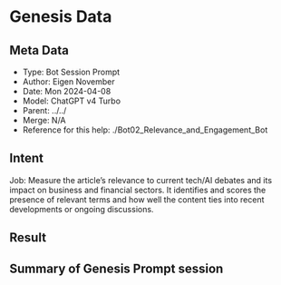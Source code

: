 # Genesis Data

## Meta Data

- Type: Bot Session Prompt 
- Author: Eigen November
- Date: Mon 2024-04-08
- Model: ChatGPT v4 Turbo
- Parent: ../../
- Merge: N/A
- Reference for this help: ./Bot02_Relevance_and_Engagement_Bot

## Intent

Job: Measure the article’s relevance to current tech/AI debates and its impact on business and financial sectors. It identifies and scores the presence of relevant terms and how well the content ties into recent developments or ongoing discussions.

## Result



## Summary of Genesis Prompt session

